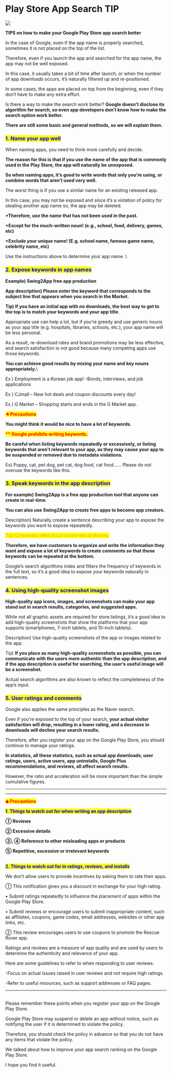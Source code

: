 # Play Store App Search TIP

![](https://support.swing2app.com/wp-content/uploads/2018/09/search\_tip.png)

**TIPS on how to make your Google Play Store app search better**

In the case of Google, even if the app name is properly searched, sometimes it is not placed on the top of the list.&#x20;

Therefore, even if you launch the app and searched for the app name, the app may not be well exposed.

In this case, it usually takes a bit of time after launch, or when the number of app downloads occurs, it’s naturally filtered up and re-positioned.

In some cases, the apps are placed on top from the beginning, even if they don’t have to make any extra effort.&#x20;

Is there a way to make the search work better? **Google doesn’t disclose its algorithm for search, so even app developers don’t know how to make the search option work better.**&#x20;

**There are still some basic and general methods, so we will explain them.**&#x20;

### &#x20;<mark style="color:blue;">**1. Name your app well**</mark>

When naming apps, you need to think more carefully and decide.

**The reason for this is that if you use the name of the app that is commonly used in the Play Store, the app will naturally be unexposed.**

**So when naming apps, it’s good to write words that only you’re using, or combine words that aren’t used very well.**

The worst thing is if you use a similar name for an existing released app.

In this case, you may not be exposed and since it’s a violation of policy for stealing another app name so, the app may be deleted.

**+Therefore, use the name that has not been used in the past.**

**+Except for the much-written noun! (e.g., school, food, delivery, games, etc)**

**+Exclude your unique name! (E.g. school name, famous game name, celebrity name, etc)** &#x20;

Use the instructions above to determine your app name. \


&#x20;

### <mark style="color:blue;">**2. Expose keywords in app names**</mark>

**Example) Swing2App free app production**

**App description) Please enter the keyword that corresponds to the subject line that appears when you search in the Market.**

**Tip) If you have an initial app with no downloads, the best way to get to the top is to match your keywords and your app title**.

Appropriate use can help a lot, but if you’re greedy and use generic nouns as your app title (e.g. hospitals, libraries, schools, etc.), your app name will be less personal.&#x20;

As a result, re-download rates and brand promotions may be less effective, and search satisfaction is not good because many competing apps use those keywords.&#x20;

**You can achieve good results by mixing your name and key nouns appropriately.**\


Ex ) Employment is a Korean job app! -Bonds, interviews, and job applications

Ex ) CJmall – New hot deals and coupon discounts every day!

Ex ) G Market – Shopping starts and ends in the G Market app.

<mark style="color:red;">**★Precautions**</mark>

**You might think it would be nice to have a lot of keywords.**&#x20;

<mark style="color:red;">**\*\* Google prohibits writing keywords.**</mark>&#x20;

**Be careful when listing keywords repeatedly or excessively, or listing keywords that aren’t relevant to your app, as they may cause your app to be suspended or removed due to metadata violations.**

Ex) Puppy, cat, pet dog, pet cat, dog food, cat food…… Please do not overuse the keywords like this.



### <mark style="color:blue;">**3. Speak keywords in the app description**</mark>

**For example) Swing2App is a free app production tool that anyone can create in real-time.**

**You can also use Swing2App to create free apps to become app creators.**

Description) Naturally create a sentence describing your app to expose the keywords you want to expose repeatedly.

<mark style="color:orange;">Tip) Customers often focus on the text at the top.</mark>&#x20;

**Therefore, we have customers to organize and write the information they want and expose a lot of keywords to create comments so that those keywords can be repeated at the bottom.**&#x20;

Google’s search algorithms index and filters the frequency of keywords in the full text, so it’s a good idea to expose your keywords naturally in sentences.



### <mark style="color:blue;">**4. Using high-quality screenshot images**</mark>

**High-quality app icons, images, and screenshots can make your app stand out in search results, categories, and suggested apps.**

While not all graphic assets are required for store listings, it’s a good idea to add high-quality screenshots that show the platforms that your app supports (smartphones, 7-inch tablets, and 10-inch tablets).

Description) Use high-quality screenshots of the app or images related to the app.

Tip) **If you place as many high-quality screenshots as possible, you can communicate with the users more authentic than the app description, and if the app description is useful for searching, the user’s useful image will be a screenshot.**

Actual search algorithms are also known to reflect the completeness of the app’s input.

&#x20;

### <mark style="color:blue;">**5. User ratings and comments**</mark>

Google also applies the same principles as the Naver search.

Even if you’re exposed to the top of your search, **your actual visitor satisfaction will drop, resulting in a lower rating, and a decrease in downloads will decline your search results.**

Therefore, after you register your app on the Google Play Store, you should continue to manage your ratings.&#x20;

**In statistics, all these statistics, such as actual app downloads, user ratings, users, active users, app uninstalls, Google Plus recommendations, and reviews, all affect search results.**

However, the ratio and acceleration will be more important than the simple cumulative figures.

***

***

<mark style="color:red;">**◈ Precautions**</mark>

<mark style="color:blue;">**1. Things to watch out for when writing an app description**</mark>

**① Reviews**

**② Excessive details**

**③, ④ Reference to other misleading apps or products**

**⑤ Repetitive, excessive or irrelevant keywords**

&#x20;

\
<mark style="color:blue;">**2.  Things to watch out for in ratings, reviews, and installs**</mark>

We don’t allow users to provide incentives by asking them to rate their apps.

① This notification gives you a discount in exchange for your high rating.

• Submit ratings repeatedly to influence the placement of apps within the Google Play Store.

• Submit reviews or encourage users to submit inappropriate content, such as affiliates, coupons, game codes, email addresses, websites or other app links, etc.

&#x20;

② This review encourages users to use coupons to promote the Rescue Rover app.

Ratings and reviews are a measure of app quality and are used by users to determine the authenticity and relevance of your app.&#x20;

Here are some guidelines to refer to when responding to user reviews.

\-Focus on actual issues raised in user reviews and not require high ratings.

\-Refer to useful resources, such as support addresses or FAQ pages.

***

\
Please remember these points when you register your app on the Google Play Store.&#x20;

Google Play Store may suspend or delete an app without notice, such as notifying the user if it is determined to violate the policy.

Therefore, you should check the policy in advance so that you do not have any items that violate the policy.

We talked about how to improve your app search ranking on the Google Play Store.&#x20;

I hope you find it useful.
